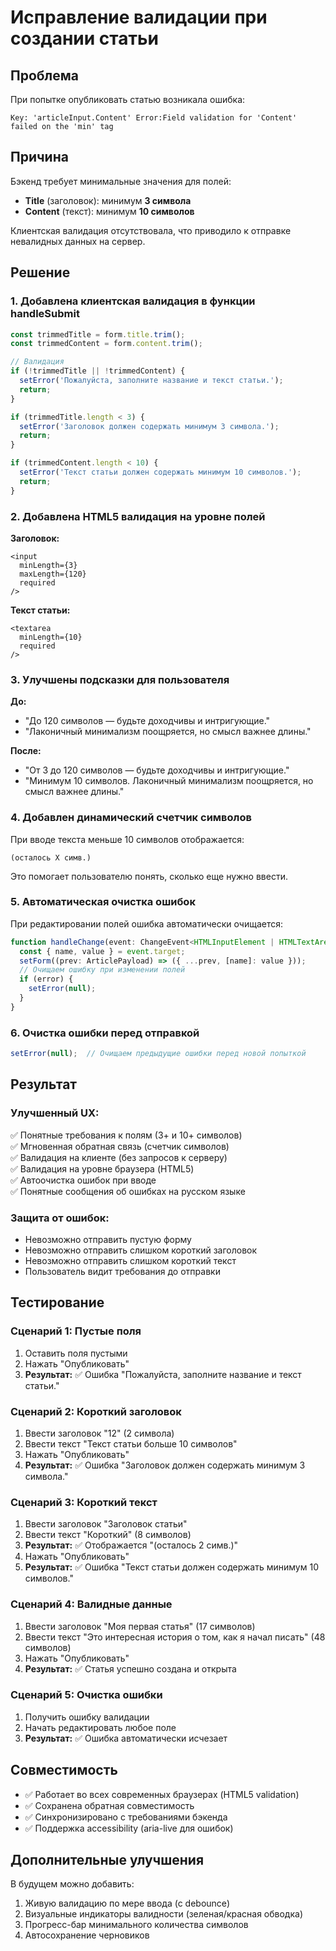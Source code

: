 # Исправление валидации при создании статьи

## Проблема
При попытке опубликовать статью возникала ошибка:
```
Key: 'articleInput.Content' Error:Field validation for 'Content' failed on the 'min' tag
```

## Причина
Бэкенд требует минимальные значения для полей:
- **Title** (заголовок): минимум **3 символа**
- **Content** (текст): минимум **10 символов**

Клиентская валидация отсутствовала, что приводило к отправке невалидных данных на сервер.

## Решение

### 1. Добавлена клиентская валидация в функции handleSubmit

```typescript
const trimmedTitle = form.title.trim();
const trimmedContent = form.content.trim();

// Валидация
if (!trimmedTitle || !trimmedContent) {
  setError('Пожалуйста, заполните название и текст статьи.');
  return;
}

if (trimmedTitle.length < 3) {
  setError('Заголовок должен содержать минимум 3 символа.');
  return;
}

if (trimmedContent.length < 10) {
  setError('Текст статьи должен содержать минимум 10 символов.');
  return;
}
```

### 2. Добавлена HTML5 валидация на уровне полей

**Заголовок:**
```tsx
<input
  minLength={3}
  maxLength={120}
  required
/>
```

**Текст статьи:**
```tsx
<textarea
  minLength={10}
  required
/>
```

### 3. Улучшены подсказки для пользователя

**До:**
- "До 120 символов — будьте доходчивы и интригующие."
- "Лаконичный минимализм поощряется, но смысл важнее длины."

**После:**
- "От 3 до 120 символов — будьте доходчивы и интригующие."
- "Минимум 10 символов. Лаконичный минимализм поощряется, но смысл важнее длины."

### 4. Добавлен динамический счетчик символов

При вводе текста меньше 10 символов отображается:
```
(осталось X симв.)
```

Это помогает пользователю понять, сколько еще нужно ввести.

### 5. Автоматическая очистка ошибок

При редактировании полей ошибка автоматически очищается:

```typescript
function handleChange(event: ChangeEvent<HTMLInputElement | HTMLTextAreaElement>) {
  const { name, value } = event.target;
  setForm((prev: ArticlePayload) => ({ ...prev, [name]: value }));
  // Очищаем ошибку при изменении полей
  if (error) {
    setError(null);
  }
}
```

### 6. Очистка ошибки перед отправкой

```typescript
setError(null);  // Очищаем предыдущие ошибки перед новой попыткой
```

## Результат

### Улучшенный UX:
✅ Понятные требования к полям (3+ и 10+ символов)  
✅ Мгновенная обратная связь (счетчик символов)  
✅ Валидация на клиенте (без запросов к серверу)  
✅ Валидация на уровне браузера (HTML5)  
✅ Автоочистка ошибок при вводе  
✅ Понятные сообщения об ошибках на русском языке  

### Защита от ошибок:
- Невозможно отправить пустую форму
- Невозможно отправить слишком короткий заголовок
- Невозможно отправить слишком короткий текст
- Пользователь видит требования до отправки

## Тестирование

### Сценарий 1: Пустые поля
1. Оставить поля пустыми
2. Нажать "Опубликовать"
3. **Результат:** ✅ Ошибка "Пожалуйста, заполните название и текст статьи."

### Сценарий 2: Короткий заголовок
1. Ввести заголовок "12" (2 символа)
2. Ввести текст "Текст статьи больше 10 символов"
3. Нажать "Опубликовать"
4. **Результат:** ✅ Ошибка "Заголовок должен содержать минимум 3 символа."

### Сценарий 3: Короткий текст
1. Ввести заголовок "Заголовок статьи"
2. Ввести текст "Короткий" (8 символов)
3. **Результат:** ✅ Отображается "(осталось 2 симв.)"
4. Нажать "Опубликовать"
5. **Результат:** ✅ Ошибка "Текст статьи должен содержать минимум 10 символов."

### Сценарий 4: Валидные данные
1. Ввести заголовок "Моя первая статья" (17 символов)
2. Ввести текст "Это интересная история о том, как я начал писать" (48 символов)
3. Нажать "Опубликовать"
4. **Результат:** ✅ Статья успешно создана и открыта

### Сценарий 5: Очистка ошибки
1. Получить ошибку валидации
2. Начать редактировать любое поле
3. **Результат:** ✅ Ошибка автоматически исчезает

## Совместимость

- ✅ Работает во всех современных браузерах (HTML5 validation)
- ✅ Сохранена обратная совместимость
- ✅ Синхронизировано с требованиями бэкенда
- ✅ Поддержка accessibility (aria-live для ошибок)

## Дополнительные улучшения

В будущем можно добавить:
1. Живую валидацию по мере ввода (с debounce)
2. Визуальные индикаторы валидности (зеленая/красная обводка)
3. Прогресс-бар минимального количества символов
4. Автосохранение черновиков
